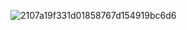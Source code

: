 ![2107a19f331d01858767d154919bc6d6](F:\godot\python-rocket-software\docs\2107a19f331d01858767d154919bc6d6.jpg)